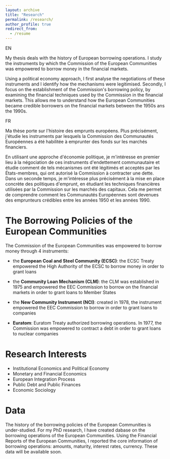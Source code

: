 ```yaml
---
layout: archive
title: "Research"
permalink: /research/
author_profile: true
redirect_from:
  - /resume
---
```


EN


  
My thesis deals with the history of European borrowing operations. I study the instruments by which the Commission of the European Communities was empowered to borrow money in the financial markets.


Using a political economy approach, I first analyse the negotiations of these instruments and I identify how the mechanisms were legitimised. Secondly, I focus on the establishment of the Commission's borrowing policy, by examining the financial techniques used by the Commission in the financial markets. This allows me to understand how the European Communities became credible borrowers on the financial markets between the 1950s ans the 1990s.



FR


Ma thèse porte sur l'histoire des emprunts européens. Plus précisément, j'étudie les instruments par lesquels la Commission des Communautés Européennes a été habilitée à emprunter des fonds sur les marchés financiers.


En utilisant une approche d'économie politique, je m'intéresse en premier lieu à la négociation de ces instruments d'endettement communautaire et étudie comment de tels mécanismes ont été légitimés et acceptés par les États-membres, qui ont autorisé la Commission à contracter une dette. Dans un seconde temps, je m'intéresse plus précisément à la mise en place concrète des politiques d'emprunt, en étudiant les techniques financières utilisées par la Commission sur les marchés des capitaux. Cela me permet de comprendre comment les Communautés Européennes sont devenues des emprunteurs crédibles entre les années 1950 et les années 1990.



The Borrowing Policies of the European Communities
===
The Commission of the European Communities was empowered to borrow money through 4 instruments:


- the **European Coal and Steel Community (ECSC)**: the ECSC Treaty empowered the High Authority of the ECSC to borrow money in order to grant loans

- the **Community Loan Mechanism (CLM)**: the CLM was established in 1975 and empowered the EEC Commission to borrow on the financial markets in order to grant loans to Member States
  
- the **New Community Instrument (NCI)**: created in 1978, the instrument empowered the EEC Commission to borrow in order to grant loans to companies
  
- **Euratom**: Euratom Treaty authorized borrowing operations. In 1977, the Commission was empowered to contract a debt in order to grant loans to nuclear companies



Research Interests
======
* Institutional Economics and Political Economy
* Monetary and Financial Economics
* European Integration Process
* Public Debt and Public Finances
* Economic Sociology

Data
======
The history of the borrowing policies of the European Communities is under-studied. For my PhD research, I have created dabase on the borrowing operations of the European Communities. Using the Financial Reports of the European Communities, I reported the core information of borrowing operations: amounts, maturity, interest rates, currency. These data will be available soon.
